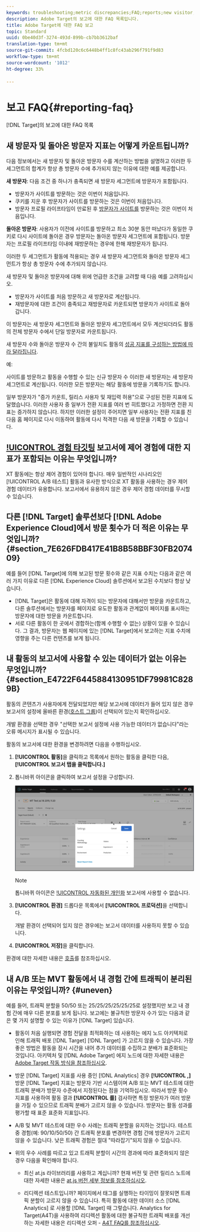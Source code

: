```yaml
---
keywords: troubleshooting;metric discrepancies;FAQ;reports;new visitor;new visitors;returning visitor;returning visitors;return visit;new visit
description: Adobe Target의 보고에 대한 FAQ 목록입니다.
title: Adobe Target에 대한 FAQ 보고
topic: Standard
uuid: 0be40d3f-3274-493d-899b-cb7bb3612baf
translation-type: tm+mt
source-git-commit: 4fcbd120c6c6448b4ff1c8fc43ab296f791f9d83
workflow-type: tm+mt
source-wordcount: '1012'
ht-degree: 33%

---
```



# 보고 FAQ{#reporting-faq}

[!DNL Target]의 보고에 대한 FAQ 목록

## 새 방문자 및 돌아온 방문자 지표는 어떻게 카운트됩니까?

다음 정보에서는 새 방문자 및 돌아온 방문자 수를 계산하는 방법을 설명하고 이러한 두 세그먼트의 합계가 항상 총 방문자 수에 추가되지 않는 이유에 대한 예를 제공합니다.

**새 방문자**: 다음 조건 중 하나가 충족되면 새 방문자 세그먼트에 방문자가 포함됩니다.

* 방문자가 사이트를 방문하는 것은 이번이 처음입니다.
* 쿠키를 지운 후 방문자가 사이트를 방문하는 것은 이번이 처음입니다.
* 방문자 프로필 라이프타임이 만료된 후 [방문자가 사이트를](/help/c-target/c-visitor-profile/visitor-profile-lifetime.md) 방문하는 것은 이번이 처음입니다.

**돌아온 방문자**: 사용자가 이전에 사이트를 방문하고 최소 30분 동안 떠났다가 동일한 쿠키로 다시 사이트에 돌아온 경우 방문자는 돌아온 방문자 세그먼트에 포함됩니다. 방문자는 프로필 라이프타임 이내에 재방문하는 경우에 한해 재방문자가 됩니다.

이러한 두 세그먼트가 활동에 적용되는 경우 새 방문자 세그먼트와 돌아온 방문자 세그먼트가 항상 총 방문자 수에 추가되지 않습니다.

새 방문자 및 돌아온 방문자에 대해 위에 언급한 조건을 고려할 때 다음 예를 고려하십시오.

* 방문자가 사이트를 처음 방문하고 새 방문자로 계산됩니다.
* 재방문자에 대한 조건이 충족되고 재방문자로 카운트되면 방문자가 사이트로 돌아갑니다.

이 방문자는 새 방문자 세그먼트와 돌아온 방문자 세그먼트에서 모두 계산되더라도 활동의 전체 방문자 수에서 단일 방문자로 카운트됩니다.

새 방문자 수와 돌아온 방문자 수 간의 불일치도 활동의 [성공 지표를 구성하는 방법에 따라 달라집니다](/help/c-activities/r-success-metrics/success-metrics.md).

예:

사이트를 방문하고 활동을 수행할 수 있는 신규 방문자 수 이러한 새 방문자는 새 방문자 세그먼트로 계산됩니다. 이러한 모든 방문자는 해당 활동에 방문을 기록하기도 합니다.

일부 방문자가 &quot;증가 카운트, 릴리스 사용자 및 재입력 허용&quot;으로 구성된 전환 지표에 도달했습니다. 이러한 사용자 중 일부가 전환 지표를 여러 번 히트했다고 가정하면 전환 지표는 증가하지 않습니다. 하지만 이러한 설정이 주어지면 일부 사용자는 전환 지표를 친 다음 홈 페이지로 다시 이동하여 활동에 다시 적격한 다음 새 방문을 기록할 수 있습니다.

## [!UICONTROL 경험 타깃팅](XT) 보고서에 제어 경험에 대한 지표가 포함되는 이유는 무엇입니까?

XT 활동에는 항상 제어 경험이 있어야 합니다. 매우 일반적인 시나리오인 [!UICONTROL A/B 테스트] 활동과 유사한 방식으로 XT 활동을 사용하는 경우 제어 경험 데이터가 유용합니다. 보고서에서 유용하지 않은 경우 제어 경험 데이터를 무시할 수 있습니다.

## 다른 [!DNL Target] 솔루션보다 [!DNL Adobe Experience Cloud]에서 방문 횟수가 더 적은 이유는 무엇입니까? {#section_7E626FDB417E41B8B58BBF30FB207409}

예를 들어 [!DNL Target]에 의해 보고된 방문 횟수와 같은 지표 수치는 다음과 같은 여러 가지 이유로 다른 [!DNL Experience Cloud] 솔루션에서 보고된 수치보다 항상 낮습니다.

* [!DNL Target]은 활동에 대해 자격이 되는 방문자에 대해서만 방문을 카운트하고, 다른 솔루션에서는 방문자를 페이지로 유도한 활동과 관계없이 페이지를 표시하는 방문자에 대한 방문을 카운트합니다.
* 서로 다른 활동이 한 곳에서 경합하는(함께 수행할 수 없는) 상황이 있을 수 있습니다. 그 결과, 방문자는 웹 페이지에 있는 [!DNL Target]에서 보고하는 지표 수치에 영향을 주는 다른 컨텐츠를 보게 됩니다.

## 내 활동의 보고서에 사용할 수 있는 데이터가 없는 이유는 무엇입니까? {#section_E4722F6445884130951DF79981C8289B}

활동의 콘텐츠가 사용자에게 전달되었지만 해당 보고서에 데이터가 들어 있지 않은 경우 보고서의 설정에 올바른 환경([호스트 그룹](/help/administrating-target/hosts.md))이 선택되어 있는지 확인하십시오.

개발 환경을 선택한 경우 &quot;선택한 보고서 설정에 사용 가능한 데이터가 없습니다&quot;라는 오류 메시지가 표시될 수 있습니다.

활동의 보고서에 대한 환경을 변경하려면 다음을 수행하십시오.

1. **[!UICONTROL 활동]**&#x200B;을 클릭하고 목록에서 원하는 활동을 클릭한 다음, **[!UICONTROL 보고서 탭을 클릭합니다.]**
1. 톱니바퀴 아이콘을 클릭하여 보고서 설정을 구성합니다.

   ![A/B 설정 대화 상자](/help/c-reports/c-report-settings/assets/ab_settings_dialog.png)

   >[!NOTE]
   >
   >톱니바퀴 아이콘은 [!UICONTROL 자동화된 개인화](AP) 보고서에 사용할 수 없습니다.

1. **[!UICONTROL 환경]** 드롭다운 목록에서 **[!UICONTROL 프로덕션]**&#x200B;을 선택합니다.

   개발 환경이 선택되어 있지 않은 경우에는 보고서 데이터를 사용하지 못할 수 있습니다.

1. **[!UICONTROL 저장]**&#x200B;을 클릭합니다.

환경에 대한 자세한 내용은 [호출](../administrating-target/hosts.md#concept_516BB01EBFBD4449AB03940D31AEB66E)를 참조하십시오.

## 내 A/B 또는 MVT 활동에서 내 경험 간에 트래픽이 분리된 이유는 무엇입니까? {#uneven}

예를 들어, 트래픽 분할을 50/50 또는 25/25/25/25/25/25로 설정했지만 보고 내 경험 간에 매우 다른 분포를 보게 됩니다. 보고에는 불규칙한 방문자 수가 있는 다음과 같은 몇 가지 설명할 수 있는 이유가 [!DNL Target] 있습니다.

* 활동이 처음 실행되면 경험 전달을 최적화하는 데 사용하는 에지 노드 아키텍처로 인해 트래픽 배포 [!DNL Target] [!DNL Target] 가 고르지 않을 수 있습니다. 가장 좋은 방법은 활동을 잠시 시간을 내어 추가 데이터를 수집하고 분배가 표준화되는 것입니다. 아키텍처 및 [!DNL Adobe Target] 에지 노드에 대한 자세한 내용은 [Adobe Target 작동 방식을 참조하십시오](/help/c-intro/how-target-works.md).
* 방문 [!DNL Target] 지표를 사용 중인 [!DNL Analytics] 경우 **[!UICONTROL ,]** 방문 [!DNL Target] 지표는 방문자 기반 시스템이며 A/B 또는 MVT 테스트에 대한 트래픽 분배가 방문자 수준에서 지정된다는 점을 기억하십시오. 따라서 방문 횟수 지표를 사용하여 활동 결과 **[!UICONTROL 를]** 검사하면 특정 방문자가 여러 방문을 가질 수 있으므로 트래픽 분배가 고르지 않을 수 있습니다. 방문자는 활동 성과를 평가할 때 표준 표준화 지표입니다.
* A/B 및 MVT 테스트에 대한 우수 사례는 트래픽 분할을 유지하는 것입니다. 테스트 중 경험(예: 90/10/50/50) 간 트래픽 분포를 변경하면 경험 간에 방문자가 고르지 않을 수 있습니다. 낮은 트래픽 경험은 절대 &quot;따라잡기&quot;되지 않을 수 있습니다.
* 위의 우수 사례를 따르고 있고 트래픽 분할이 시간의 경과에 따라 표준화되지 않은 경우 다음을 확인해야 합니다.

   * 최신 at.js 라이브러리를 사용하고 계십니까? 현재 버전 및 관련 릴리스 노트에 대한 자세한 내용은 [at.js 버전 세부 정보를 참조하십시오](/help/c-implementing-target/c-implementing-target-for-client-side-web/target-atjs-versions.md).

   * 리디렉션 테스트입니까? 페이지에서 태그를 실행하는 타이밍이 잘못되면 트래픽 분할이 고르지 않을 수 있습니다. 특히 활동에 대한 데이터 소스 [!DNL Analytics] 로 사용할 [!DNL Target] 때 그렇습니다. Analytics for Target(A4T)을 사용하여 리디렉션 활동에 대한 불규칙한 트래픽 배포를 개선하는 자세한 내용은 리디렉션 오퍼 - [A4T FAQ를 참조하십시오](/help/c-integrating-target-with-mac/a4t/r-a4t-faq/a4t-faq-redirect-offers.md).
